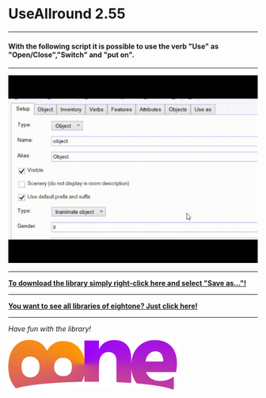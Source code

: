 # UseAllround 2.55

---

#### With the following script it is possible to use the verb "Use" as "Open/Close","Switch" and "put on".

---

![EightOne](https://raw.githubusercontent.com/8ne/quest_libraries/master/UseAllround/readme/UseAllround.gif)

---

**[To download the library simply right-click here and select "Save as..."!](https://github.com/8ne/quest_libraries/raw/master/UseAllround/UseAllround.aslx)**

---

**[You want to see all libraries of eightone? Just click here!](https://github.com/8ne/quest_libraries)**

---

_Have fun with the library!_

![EightOne](https://raw.githubusercontent.com/8ne/quest_libraries/master/8ne.png)
